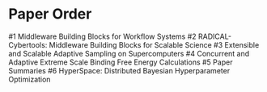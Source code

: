 # Paper Order

#1 Middleware Building Blocks for Workflow Systems 
#2 RADICAL-Cybertools: Middleware Building Blocks for Scalable Science
#3 Extensible and Scalable Adaptive Sampling on Supercomputers
#4 Concurrent and Adaptive Extreme Scale Binding Free Energy Calculations
#5 Paper Summaries
#6 HyperSpace: Distributed Bayesian Hyperparameter Optimization
